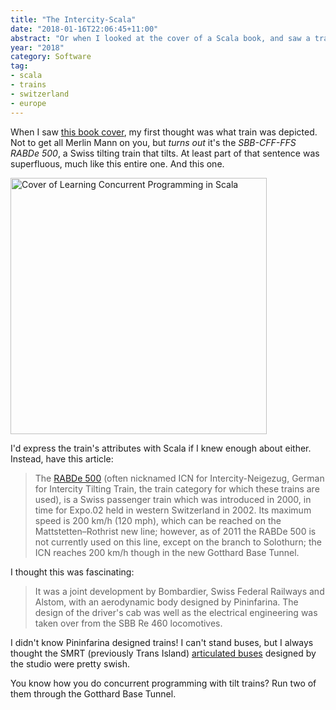 ```yaml
---
title: "The Intercity-Scala"
date: "2018-01-16T22:06:45+11:00"
abstract: "Or when I looked at the cover of a Scala book, and saw a train."
year: "2018"
category: Software
tag:
- scala
- trains
- switzerland
- europe
---
```

When I saw [this book cover], my first thought was what train was depicted. Not to get all Merlin Mann on you, but *turns out* it's the *SBB-CFF-FFS RABDe 500*, a Swiss tilting train that tilts. At least part of that sentence was superfluous, much like this entire one. And this one.

<p><img src="https://rubenerd.com/files/2018/concurrent-scala@1x.jpg" srcset="https://rubenerd.com/files/2018/concurrent-scala@1x.jpg 1x, https://rubenerd.com/files/2018/concurrent-scala@2x.jpg 2x" alt="Cover of Learning Concurrent Programming in Scala" style="width:410px" /></p>

I'd express the train's attributes with Scala if I knew enough about either. Instead, have this article:

> The [RABDe 500] (often nicknamed ICN for Intercity-Neigezug, German for Intercity Tilting Train, the train category for which these trains are used), is a Swiss passenger train which was introduced in 2000, in time for Expo.02 held in western Switzerland in 2002. Its maximum speed is 200 km/h (120 mph), which can be reached on the Mattstetten–Rothrist new line; however, as of 2011 the RABDe 500 is not currently used on this line, except on the branch to Solothurn; the ICN reaches 200 km/h though in the new Gotthard Base Tunnel.

I thought this was fascinating:

> It was a joint development by Bombardier, Swiss Federal Railways and Alstom, with an aerodynamic body designed by Pininfarina. The design of the driver's cab was well as the electrical engineering was taken over from the SBB Re 460 locomotives. 

I didn't know Pininfarina designed trains! I can't stand buses, but I always thought the SMRT (previously Trans Island) [articulated buses] designed by the studio were pretty swish.

You know how you do concurrent programming with tilt trains? Run two of them through the Gotthard Base Tunnel.

[this book cover]: https://www.packtpub.com/application-development/learning-concurrent-programming-scala-second-edition
[RABDe 500]: https://en.wikipedia.org/wiki/SBB-CFF-FFS_RABDe_500
[articulated buses]: https://commons.wikimedia.org/wiki/File:Mercedes_Benz_O405G_Bukit_Pajang.jpg

